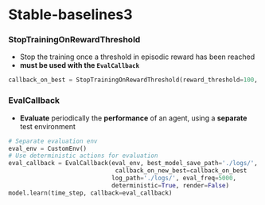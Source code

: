 # Stable-baselines3


### StopTrainingOnRewardThreshold
- Stop the training once a threshold in episodic reward has been reached
- **must be used with the `EvalCallback`**
```Python
callback_on_best = StopTrainingOnRewardThreshold(reward_threshold=100, verbose=1)
```
### EvalCallback
- **Evaluate** periodically the **performance** of an agent, using a **separate** test environment
```Python
# Separate evaluation env
eval_env = CustomEnv()
# Use deterministic actions for evaluation
eval_callback = EvalCallback(eval_env, best_model_save_path='./logs/',
                              callback_on_new_best=callback_on_best
                             log_path='./logs/', eval_freq=5000, 
                             deterministic=True, render=False)
model.learn(time_step, callback=eval_callback)
```
